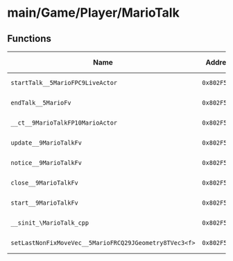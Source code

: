 # main/Game/Player/MarioTalk

## Functions

| Name | Address | Match % |
|------|---------|---------|
| `startTalk__5MarioFPC9LiveActor` | `0x802F5420` | :x: (0.0%) |
| `endTalk__5MarioFv` | `0x802F546C` | :x: (0.0%) |
| `__ct__9MarioTalkFP10MarioActor` | `0x802F5474` | :x: (0.0%) |
| `update__9MarioTalkFv` | `0x802F54C0` | :x: (0.0%) |
| `notice__9MarioTalkFv` | `0x802F55EC` | :x: (0.0%) |
| `close__9MarioTalkFv` | `0x802F55F4` | :x: (0.0%) |
| `start__9MarioTalkFv` | `0x802F5654` | :x: (0.0%) |
| `__sinit_\MarioTalk_cpp` | `0x802F56E0` | :x: (0.0%) |
| `setLastNonFixMoveVec__5MarioFRCQ29JGeometry8TVec3<f>` | `0x802F574C` | :x: (0.0%) |